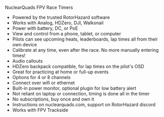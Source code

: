 NuclearQuads FPV Race Timers

- Powered by the trusted RotorHazard software
- Works with Analog, HDZero, DJI, Walksnail
- Power with battery, DC, or PoE
- View and control from a phone, tablet, or computer
- Pilots can see upcoming heats, leaderboards, lap times all from their own device
- Calibrate at any time, even after the race. No more manually entering times!
- Audio callouts
- HDZero backpack compatible, for lap times on the pilot's OSD
- Great for practicing at home or full-up events
- Options for 4 or 8 channels
- Connect over wifi or ethernet
- Built-in power monitor, optional plugin for low battery alert
- Not reliant on laptop or connection, timing is done all in the timer
- No subscriptions, buy once and own it
- Instructions on nuclearquads.com, support on RotorHazard discord
- Works with FPV Trackside